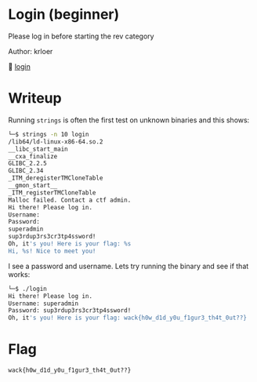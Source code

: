 # Login (beginner)

Please log in before starting the rev category

Author: krloer

📎 [login](login)

# Writeup

Running `strings` is often the first test on unknown binaries and this shows:

```bash
└─$ strings -n 10 login 
/lib64/ld-linux-x86-64.so.2
__libc_start_main
__cxa_finalize
GLIBC_2.2.5
GLIBC_2.34
_ITM_deregisterTMCloneTable
__gmon_start__
_ITM_registerTMCloneTable
Malloc failed. Contact a ctf admin.
Hi there! Please log in.
Username: 
Password: 
superadmin
sup3rdup3rs3cr3tp4ssword!
Oh, it's you! Here is your flag: %s
Hi, %s! Nice to meet you!
```

I see a password and username. Lets try running the binary and see if that works:

```bash
└─$ ./login 
Hi there! Please log in.
Username: superadmin
Password: sup3rdup3rs3cr3tp4ssword!
Oh, it's you! Here is your flag: wack{h0w_d1d_y0u_f1gur3_th4t_0ut??}
```

# Flag

```
wack{h0w_d1d_y0u_f1gur3_th4t_0ut??}
```